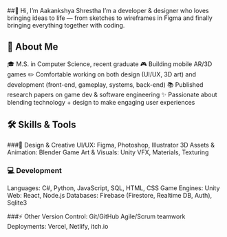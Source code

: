##👋 Hi, I’m Aakankshya Shrestha
I’m a developer & designer who loves bringing ideas to life — from sketches to wireframes in Figma and finally bringing everything together with coding. 

## 🌱 About Me
🎓 M.S. in Computer Science, recent graduate
🎮 Building mobile AR/3D games 
✏️ Comfortable working on both design (UI/UX, 3D art) and development (front-end, gameplay, systems, back-end)
📚 Published research papers on game dev & software engineering
✨ Passionate about blending technology + design to make engaging user experiences


## 🛠️ Skills & Tools

###🎨 Design & Creative
UI/UX: Figma, Photoshop, Illustrator
3D Assets & Animation: Blender
Game Art & Visuals: Unity VFX, Materials, Texturing

### 💻 Development
Languages: C#, Python, JavaScript, SQL, HTML, CSS
Game Engines: Unity
Web: React, Node.js
Databases: Firebase (Firestore, Realtime DB, Auth), Sqlite3

###⚡ Other
Version Control: Git/GitHub
Agile/Scrum teamwork
Deployments: Vercel, Netlify, itch.io
